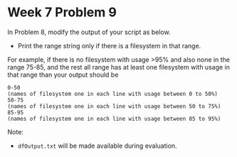 # Week 7 Problem 9

In Problem 8, modify the output of your script as below.

- Print the range string only if there is a filesystem in that range.

For example, if there is no filesystem with usage >95% and also none in the range 75-85, and the rest all range has at least one filesystem with usage in that range than your output should be

```pseudo
0-50
(names of filesystem one in each line with usage between 0 to 50%)
50-75
(names of filesystem one in each line with usage between 50 to 75%)
85-95
(names of filesystem one in each line with usage between 85 to 95%)
```

Note:
- ` dfOutput.txt ` will be made available during evaluation.